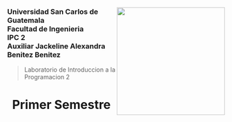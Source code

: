 ### <img align="right"  src="https://github.com/JuanPa09/Redes1_Grupo11/blob/main/Practica1/Recursos/LOGOUSAC.png" width="250px"/>   Universidad San Carlos de Guatemala <br> Facultad de Ingenieria <br> IPC 2 <br> Auxiliar Jackeline Alexandra Benitez Benitez 
> Laboratorio de Introduccion a la Programacion 2 <br> 

<h1 align="center">Primer Semestre</h1>

